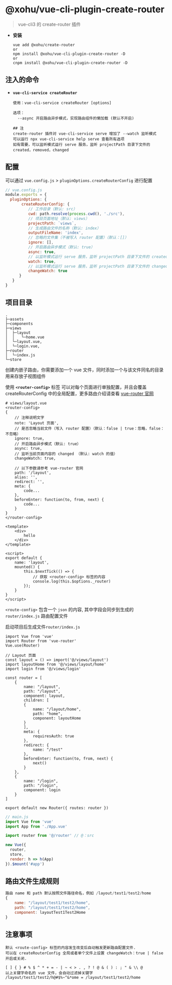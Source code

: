 # @xohu/vue-cli-plugin-create-router

> vue-cli3 的 create-router 插件

- **安装**

  ```
  vue add @xohu/create-router
  or
  npm install @xohu/vue-cli-plugin-create-router -D
  or
  cnpm install @xohu/vue-cli-plugin-create-router -D
  ```

## 注入的命令

- **`vue-cli-service createRouter`**

  ```
  使用：vue-cli-service createRouter [options]

  选项：
    --async 开启路由异步模式，实现路由组件的懒加载 (默认不开启)
  ```

  ```
  ## 注
  create-router 插件对 vue-cli-service serve 增加了 --watch 监听模式
  可以运行 npx vue-cli-service help serve 查看所有选项
  如有需要，可以监听模式运行 serve 服务，监听 projectPath 目录下文件的 created，removed，changed
  ```

## 配置
可以通过 `vue.config.js` > `pluginOptions.createRouterConfig` 进行配置

``` js
// vue.config.js
module.exports = {
  pluginOptions: {
       createRouterConfig: {
          // 工作目录（默认: src）
          cwd: path.resolve(process.cwd(), './src'),
          // 项目页面地址（默认: views）
          projectPath: `views`,
          // 生成路由文件的名称（默认: index）
          outputFileName: 'index',
          // 忽略的文件集（不被写入 router 配置）（默认：[]）
          ignore: [],
          // 开启路由异步模式（默认: true）
          async: true,
          // 以监听模式运行 serve 服务，监听 projectPath 目录下文件的 created，removed，changed （默认: true）
          watch: true,
          // 以监听模式运行 serve 服务，监听 projectPath 目录下文件的 changed （默认: watch 的值）
          changeWatch: true
      }
   }
}
```

## 项目目录

```
.
├─assets
├─components
├─views
│  ├─layout
│  │   └─home.vue
│  └─layout.vue,
│  └─login.vue,
├─router
│  └─index.js
└─store
```

创建内嵌子路由，你需要添加一个 vue 文件，同时添加一个与该文件同名的目录用来存放子视图组件

使用 **`<router-config>`** 标签
可以对每个页面进行单独配置，并且会覆盖 createRouterConfig 中的全局配置，更多路由介绍请查看 [vue-router 官网](https://router.vuejs.org/zh/)
```
# views/layout.vue
<router-config>
{
    // 注释说明文字
    note: 'Layout 页面',
    // 是否忽略当前文件（写入 router 配置）（默认：false | true：忽略，false：不忽略）
    ignore: true,
    // 开启路由异步模式（默认: true）
    async: true,
    // 监听当前页面内容的 changed （默认: watch 的值）
    changeWatch: true,

    // 以下参数请参考 vue-router 官网
    path: '/layout',
    alias: '',
    redirect: '',
    meta: {
        code...
    },
    beforeEnter: function(to, from, next) {
        code...
    }
}
</router-config>

<template>
    <div>
        hello
    </div>
</template>

<script>
export default {
    name: 'layout',
    mounted() {
        this.$nextTick(() => {
            // 获取 <router-config> 标签的内容
            console.log(this.$options._router)
        });
    }
}
</script>
```

`<route-config>` 包含一个 `json` 的内容, 其中字段会同步到生成的 `router/index.js` 路由配置文件

启动项目后生成文件`router/index.js`

```
import Vue from 'vue' 
import Router from 'vue-router' 
Vue.use(Router) 

// Layout 页面
const layout = () => import('@/views/layout')
import layoutHome from '@/views/layout/home'
import login from '@/views/login'

const router = [
    {
        name: "/layout",
        path: "/layout",
        component: layout,
        children: [
        {
            name: "/layout/home",
            path: "home",
            component: layoutHome
        }
        ],
        meta: {
            requiresAuth: true
        },
        redirect: {
            name: "/test"
        },
        beforeEnter: function(to, from, next) {
            next()
        }
    },
    {
        name: "/login",
        path: "/login",
        component: login
    }
]

export default new Router({ routes: router })
```

``` js
// main.js
import Vue from 'vue'
import App from './App.vue'

import router from '@/router' // @：src

new Vue({
  router,
  store,
  render: h => h(App)
}).$mount('#app')
```

## 路由文件生成规则
``` js
路由 name 和 path 默认按照文件路径命名，例如 /layout/test1/test2/home
{
    name: "/layout/test1/test2/home",
    path: "/layout/test1/test2/home",
    component: layoutTest1Test2Home
}
```

## 注意事项
```
默认 <route-config> 标签的内容发生改变后自动触发更新路由配置文件.
可以在 createRouterConfig 全局或者单个文件上设置 changeWatch：true | false 开启或关闭.
```

```
[ ] { } # % $ ^ * + = - | ~ < > . , ? ! @ & ( ) : ; " & \\ @
以上关键字命名的 vue 文件，会自动过滤掉关键字
/layout/test1/test2/h@#$%~^&*ome = /layout/test1/test2/home
```
